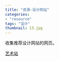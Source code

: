 ```yaml
---
title: "资源-设计网站"
categories: 
- "resource"
tags: "设计"
thumbnail: 13.jpg
---
```

收集推荐设计网站的网页。
<!--more-->

[艺术站](http://site.douban.com/214504/)